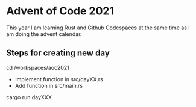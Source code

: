 # Advent of Code 2021

This year I am learning Rust and Github Codespaces at the same time as I am doing the advent calendar.

## Steps for creating new day

cd /workspaces/aoc2021

- Implement function in src/dayXX.rs
- Add function in src/main.rs

cargo run dayXXX
